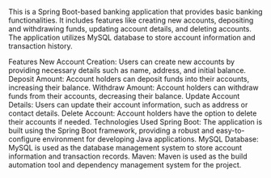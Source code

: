 This is a Spring Boot-based banking application that provides basic banking functionalities. It includes features like creating new accounts, depositing and withdrawing funds, updating account details, and deleting accounts. The application utilizes MySQL database to store account information and transaction history.

Features
New Account Creation: Users can create new accounts by providing necessary details such as name, address, and initial balance.
Deposit Amount: Account holders can deposit funds into their accounts, increasing their balance.
Withdraw Amount: Account holders can withdraw funds from their accounts, decreasing their balance.
Update Account Details: Users can update their account information, such as address or contact details.
Delete Account: Account holders have the option to delete their accounts if needed.
Technologies Used
Spring Boot: The application is built using the Spring Boot framework, providing a robust and easy-to-configure environment for developing Java applications.
MySQL Database: MySQL is used as the database management system to store account information and transaction records.
Maven: Maven is used as the build automation tool and dependency management system for the project.
